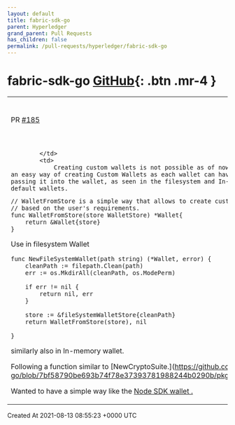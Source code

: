 ```yaml
---
layout: default
title: fabric-sdk-go
parent: Hyperledger
grand_parent: Pull Requests
has_children: false
permalink: /pull-requests/hyperledger/fabric-sdk-go
---
```


# fabric-sdk-go <span class="fs-3 right-align">[GitHub](https://github.com/hyperledger/fabric-sdk-go){: .btn .mr-4 }</span>


<div>
    <table>
        <tr>
            <td>
                PR <a href="https://github.com/hyperledger/fabric-sdk-go/pull/185" class=".btn">#185</a>
            </td>
            <td>
                <b>
                    custom wallets for gateway model
                </b>
            </td>
        </tr>
        <tr>
            <td>
                
            </td>
            <td>
                Creating custom wallets is not possible as of now as the store is private property, This will provide an easy way of creating Custom Wallets as each wallet can have its own method of initializing the store and passing it into the wallet, as seen in the filesystem and In-memory wallets. I have used the function in both the default wallets.

```
// WalletFromStore is a simple way that allows to create custom wallets
// based on the user's requirements.
func WalletFromStore(store WalletStore) *Wallet{
	return &Wallet{store}
}
```

Use in filesystem Wallet

```
func NewFileSystemWallet(path string) (*Wallet, error) {
	cleanPath := filepath.Clean(path)
	err := os.MkdirAll(cleanPath, os.ModePerm)

	if err != nil {
		return nil, err
	}

	store := &fileSystemWalletStore{cleanPath}
	return WalletFromStore(store), nil

}
```

similarly also in In-memory wallet.

Following a function similar to [NewCryptoSuite.](https://github.com/hyperledger/fabric-sdk-go/blob/7bf58790be693b74f78e37393781988244b0290b/pkg/core/cryptosuite/bccsp/wrapper/cryptosuiteimpl.go#L17

Wanted to have a simple way like the [Node SDK wallet .](https://github.com/hyperledger/fabric-sdk-node/blob/2b8b63c9d42f3ba96956faae00812afc7c7bb3ad/docs/tutorials/wallet.md)
            </td>
        </tr>
    </table>
    <div class="right-align">
        Created At 2021-08-13 08:55:23 +0000 UTC
    </div>
</div>

